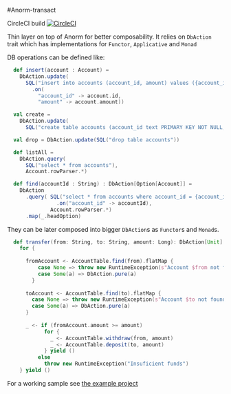 #Anorm-transact

CircleCI build [![CircleCI](https://circleci.com/gh/pointfree-solutions/anorm-transact.svg?style=svg)](https://circleci.com/gh/pointfree-solutions/anorm-transact)

Thin layer on top of Anorm for better composability. It relies on `DbAction` trait which has implementations for `Functor`, `Applicative` and `Monad`

DB operations can be defined like:
```scala
  def insert(account : Account) =
    DbAction.update(
      SQL("insert into accounts (account_id, amount) values ({account_id}, {amount})")
        .on(
          "account_id" -> account.id,
          "amount" -> account.amount))

  val create =
    DbAction.update(
      SQL("create table accounts (account_id text PRIMARY KEY NOT NULL, amount integer NOT NULL)"))

  val drop = DbAction.update(SQL("drop table accounts"))

  def listAll =
    DbAction.query(
      SQL("select * from accounts"),
      Account.rowParser.*)

  def find(accountId : String) : DbAction[Option[Account]] =
    DbAction
      .query( SQL("select * from accounts where account_id = {account_id}")
                .on("account_id" -> accountId),
              Account.rowParser.*)
      .map(_.headOption)
```

They can be later composed into bigger `DbAction`s as `Functor`s and `Monad`s.

```scala 
  def transfer(from: String, to: String, amount: Long): DbAction[Unit] =
    for {
    
      fromAccount <- AccountTable.find(from).flatMap {
          case None => throw new RuntimeException(s"Account $from not found")
          case Some(a) => DbAction.pure(a)
        }
    
      toAccount <- AccountTable.find(to).flatMap {
        case None => throw new RuntimeException(s"Account $to not found")
        case Some(a) => DbAction.pure(a)
      }
    
      _ <- if (fromAccount.amount >= amount)
            for {
              _ <- AccountTable.withdraw(from, amount)
              _ <- AccountTable.deposit(to, amount)
            } yield ()
          else
            throw new RuntimeException("Insuficient funds")
    } yield ()
```

For a working sample see [the example project](https://github.com/pointfree-solutions/anorm-transact/tree/master/example)
